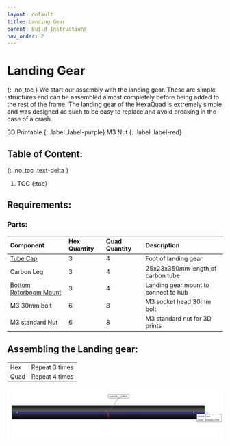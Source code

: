 ```yaml
---
layout: default
title: Landing Gear
parent: Build Instructions
nav_order: 2
---
```


# Landing Gear
{: .no_toc }
We start our assembly with the landing gear. These are simple structures and can be assembled almost completely before being added to the rest of the frame. The landing gear of the HexaQuad is extremely simple and was designed as such to be easy to replace and avoid breaking in the case of a crash.

3D Printable 
{: .label .label-purple} 
M3 Nut 
{: .label .label-red}

## Table of Content:
{: .no_toc .text-delta }

1. TOC
{:toc}

## Requirements: 

### Parts:

| Component              | Hex Quantity | Quad Quantity | Description                          |
|:------------------------|:--------------|:---------------|:--------------------------------------|
| [Tube Cap](https://github.com/landrs-toolkit/LANDRs-Science-Drone/tree/main/Design/MechanicalDesign/LandingGear)               | 3            | 4             | Foot of landing gear                 |
| Carbon Leg             | 3            | 4             | 25x23x350mm length of carbon tube    |
| [Bottom Rotorboom Mount](https://github.com/landrs-toolkit/LANDRs-Science-Drone/tree/main/Design/MechanicalDesign/RotorBoomMounts/NutInsert) | 3            | 4             | Landing gear mount to connect to hub |
| M3 30mm bolt           | 6            | 8             | M3 socket head 30mm bolt             |
| M3 standard Nut        | 6            | 8             | M3 standard nut for 3D prints        |


## Assembling the Landing gear:
|||
|:----|:-----|
|Hex |Repeat 3 times|
|Quad |Repeat 4 times|


<img alt="CFTube" src="docs/Images/BuildInstructions/LandingGear/CFTube.PNG" width=600>

